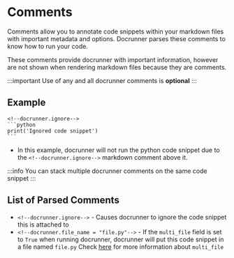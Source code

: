 # Comments

Comments allow you to annotate code snippets within your markdown files with important
metadata and options. Docrunner parses these comments to know how to run your code.

These comments provide docrunner with important information, however
are not shown when rendering markdown files because they are comments.

:::important
Use of any and all docrunner comments is **optional**
:::

## Example

    <!--docrunner.ignore-->  
    ```python
    print('Ignored code snippet')
    ```

- In this example, docrunner will not run the python code snippet due to the
`<!--docrunner.ignore-->` markdown comment above it.

:::info
You can stack multiple docrunner comments on the same code snippet
:::

## List of Parsed Comments
- `<!--docrunner.ignore-->` - Causes docrunner to ignore the code snippet this is attached to
- `<!--docrunner.file_name = "file.py"-->` - If the `multi_file` field is set to `True` when running docrunner,
docrunner will put this code snippet in a file named `file.py`
Check [here](/docs/configuration#multi_file) for more information about `multi_file`
